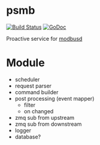 # psmb
[![Build Status](https://travis-ci.org/taka-wang/psmb.svg?branch=dev)](https://travis-ci.org/taka-wang/psmb)
[![GoDoc](https://godoc.org/github.com/taka-wang/psmb?status.svg)](http://godoc.org/github.com/taka-wang/psmb)

Proactive service for [modbusd](https://github.com/taka-wang/modbusd)

# Module
- scheduler
- request parser
- command builder
- post processing (event mapper)
    - filter
    - on changed
- zmq sub from upstream
- zmq sub from downstream
- logger
- database?
